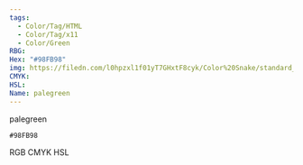 ```yaml
---
tags:
  - Color/Tag/HTML
  - Color/Tag/x11
  - Color/Green
RBG: 
Hex: "#98FB98"
img: https://filedn.com/l0hpzxl1f01yT7GHxtF8cyk/Color%20Snake/standard_csv_to_svg//#98FB98.svg
CMYK: 
HSL: 
Name: palegreen
---
```

palegreen
```palette
#98FB98
```
RGB
CMYK
HSL